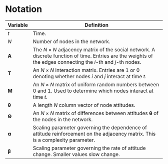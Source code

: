 # Notation

| Variable | Definition |
|---|---|
| $t$ | Time. |
| $N$ | Number of nodes in the network. |
| $\mathbf{A}$ | The $N \times N$ adjacency matrix of the social network. A discrete function of time. Entries are the weights of the edges connecting the $i$-th and $j$-th nodes. |
| $\mathbf{T}$ | An $N \times N$ interaction matrix. Entries are $1$ or $0$ denoting whether nodes $i$ and $j$ interact at time $t$. |
| $\mathbf{M}$ | An $N \times N$ matrix of uniform random numbers between $0$ and $1$. Used to determine which nodes interact at time $t$. |
| $\mathbf{\theta}$ | A length $N$ column vector of node attitudes. |
| $\mathbf{\Theta}$ | An $N \times N$ matrix of differences between attitudes $\mathbf{\theta}$ of the nodes in the network. |
| $\mathbf{\alpha}$ | Scaling parameter governing the dependence of attitude reinforcement on the adjacency matrix. This is a complexity parameter. |
| $\mathbf{\beta}$ | Scaling parameter governing the rate of attitude change. Smaller values slow change. |
